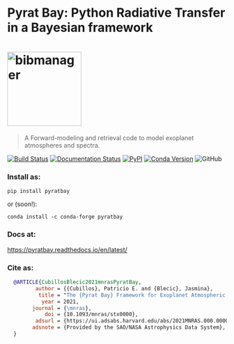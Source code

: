 # Pyrat Bay: Python Radiative Transfer in a Bayesian framework

# <img alt="bibmanager" src="https://github.com/pcubillos/pyratbay/blob/master/docs/figures/pyrat_logo.png" width="170">
> A Forward-modeling and retrieval code to model exoplanet atmospheres and spectra.

[![Build Status](https://travis-ci.com/pcubillos/pyratbay.svg?branch=master)](https://travis-ci.com/pcubillos/pyratbay)
[![Documentation Status](https://readthedocs.org/projects/pyratbay/badge/?version=latest)](https://pyratbay.readthedocs.io/en/latest/?badge=latest)
[![PyPI](https://img.shields.io/pypi/v/pyratbay.svg)](https://pypi.org/project/pyratbay)
[![Conda Version](https://img.shields.io/conda/vn/conda-forge/pyratbay.svg)](https://anaconda.org/conda-forge/pyratbay)
![GitHub](https://img.shields.io/github/license/pcubillos/pyratbay.svg?color=blue)

### Install as:
```
pip install pyratbay
```
or (soon!):
```
conda install -c conda-forge pyratbay
```

### Docs at:
<https://pyratbay.readthedocs.io/en/latest/>

### Cite as:
```bibtex
  @ARTICLE{CubillosBlecic2021mnrasPyratBay,
         author = {{Cubillos}, Patricio E. and {Blecic}, Jasmina},
          title = "The {Pyrat Bay} Framework for Exoplanet Atmospheric Modeling: A Population Study of Hubble/WFC3 Transmission Spectra",
           year = 2021,
        journal = {\mnras},
            doi = {10.1093/mnras/stx0000},
         adsurl = {https://ui.adsabs.harvard.edu/abs/2021MNRAS.000.0000C},
        adsnote = {Provided by the SAO/NASA Astrophysics Data System},
  }
```


